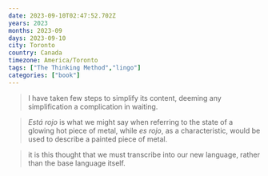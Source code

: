 ```yaml
---
date: 2023-09-10T02:47:52.702Z
years: 2023
months: 2023-09
days: 2023-09-10
city: Toronto
country: Canada
timezone: America/Toronto
tags: ["The Thinking Method","lingo"]
categories: ["book"]
---
```

> I have taken few steps to simplify its content, deeming any simplification a complication in waiting.

> *Está rojo* is what we might say when referring to the state of a glowing hot piece of metal, while *es rojo*, as a characteristic, would be used to describe a painted piece of metal. 

> it is this thought that we must transcribe into our new language, rather than the base language itself.
